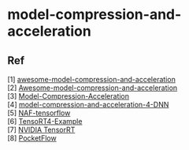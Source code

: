 # model-compression-and-acceleration      
## Ref     
[1] [awesome-model-compression-and-acceleration](https://github.com/sun254/awesome-model-compression-and-acceleration)      
[2] [Awesome-model-compression-and-acceleration](https://github.com/memoiry/Awesome-model-compression-and-acceleration)     
[3] [Model-Compression-Acceleration](https://github.com/jnjaby/Model-Compression-Acceleration)      
[4] [model-compression-and-acceleration-4-DNN](https://github.com/mapleam/model-compression-and-acceleration-4-DNN)     
[5] [NAF-tensorflow](https://github.com/carpedm20/NAF-tensorflow)     
[6] [TensoRT4-Example](https://github.com/YunYang1994/TensoRT4-Example)      
[7] [NVIDIA TensorRT](https://developer.nvidia.com/tensorrt)       
[8] [PocketFlow](https://github.com/Tencent/PocketFlow)      

